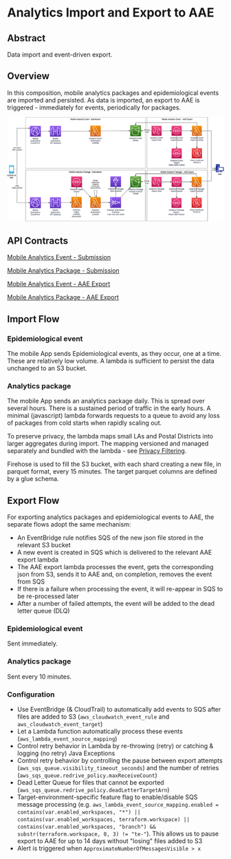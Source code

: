 # Analytics Import and Export to AAE 

## Abstract
Data import and event-driven export.

## Overview
In this composition, mobile analytics packages and epidemiological events are imported and persisted.  As data is imported, an export to AAE is triggered - immediately for events, periodically for packages.

![AAE Export](diagrams/analytics-import-export-aae.png)

## API Contracts

[Mobile Analytics Event - Submission](../../architecture/api-contracts/mobile-facing/submission/analytics-event-submission.md)

[Mobile Analytics Package - Submission](../../architecture/api-contracts/mobile-facing/submission/analytics-submission.md)

[Mobile Analytics Event - AAE Export](../../architecture/api-contracts/service-facing/exporter/analytics-event-aae-exporter.md)

[Mobile Analytics Package - AAE Export](../../architecture/api-contracts/service-facing/exporter/analytics-aae-exporter.md)

## Import Flow
### Epidemiological event
The mobile App sends Epidemiological events, as they occur, one at a time.  These are relatively low volume.  A lambda is sufficient to persist the data unchanged to an S3 bucket.

### Analytics package
The mobile App sends an analytics package daily. This is spread over several hours. There is a sustained period of traffic in the early hours.  A minimal (javascript) lambda forwards requests to a queue to avoid any loss of packages from cold starts when rapidly scaling out. 

To preserve privacy, the lambda maps small LAs and Postal Districts into larger aggregates during import.  The mapping versioned and managed separately and bundled with the lambda - see [Privacy Filtering](../details/privacy-filtering.md).

Firehose is used to fill the S3 bucket, with each shard creating a new file, in parquet format, every 15 minutes.  The target parquet columns are defined by a glue schema.

## Export Flow
For exporting analytics packages and epidemiological events to AAE, the separate flows adopt the same mechanism:

- An EventBridge rule notifies SQS of the new json file stored in the relevant S3 bucket
- A new event is created in SQS which is delivered to the relevant AAE export lambda 
- The AAE export lambda processes the event, gets the corresponding json from S3, sends it to AAE and, on completion, removes the event from SQS 
- If there is a failure when processing the event, it will re-appear in SQS to be re-processed later 
- After a number of failed attempts, the event will be added to the dead letter queue (DLQ)

### Epidemiological event
Sent immediately.
### Analytics package
Sent every 10 minutes.

### Configuration 
* Use EventBridge (& CloudTrail) to automatically add events to SQS after files are added to S3 (```aws_cloudwatch_event_rule``` and ```aws_cloudwatch_event_target```)
* Let a Lambda function automatically process these events (```aws_lambda_event_source_mapping```)
* Control retry behavior in Lambda by re-throwing (retry) or catching & logging (no retry) Java Exceptions 
* Control retry behavior by controlling the pause between export attempts (```aws_sqs_queue.visibility_timeout_seconds```) and the number of retries (```aws_sqs_queue.redrive_policy.maxReceiveCount```)
* Dead Letter Queue for files that cannot be exported (```aws_sqs_queue.redrive_policy.deadLetterTargetArn```)
* Target-environment-specific feature flag to enable/disable SQS message processing (e.g. ```aws_lambda_event_source_mapping.enabled = contains(var.enabled_workspaces, "*") || contains(var.enabled_workspaces, terraform.workspace) || contains(var.enabled_workspaces, "branch") && substr(terraform.workspace, 0, 3) != "te-"```). This allows us to pause export to AAE for up to 14 days without "losing" files added to S3
* Alert is triggered when ```ApproximateNumberOfMessagesVisible > x```
